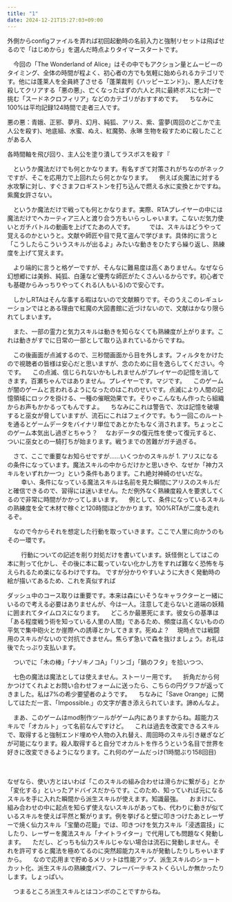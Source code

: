 ```yaml
---
title: "1"
date: 2024-12-21T15:27:03+09:00
---
```




外側からconfigファイルを弄れば初回起動時の名前入力と強制リセットは飛ばせるので「はじめから」を選んだ時点よりタイマースタートです。



　今回の「The Wonderland of Alice」はその中でもアクション量とムービーのタイミング、全体の時間が程よく、初心者の方でも気軽に始められるカテゴリです。他には蓬莱人を全員終了させる「蓬莱裁判《ハッピーエンド》」、悪人だけを殺してクリアする「悪の悪」、亡くなったはずの六人と共に最終ボスに七対一で挑む「スードネクロフィリア」などのカテゴリがおすすめです。
　ちなみに100%は平均記録124時間で走者三人です。


悪の悪：青娥、正邪、夢月、幻月、純狐、アリス、紫、霊夢(周回のどこかで主人公を殺す)、地底組、水蜜、ぬえ、紅魔勢、永琳
生物を殺すために殺したことがある人

各時間軸を飛び回り、主人公を塗り潰してラスボスを殺す『

　というか魔法だけでも何とかなります。有名すぎて対策されがちなのがネックですが、そこを応用力で上回れたら何とかなります。
　例えば炎魔法に対する水攻撃に対し、すぐさまフロギストンを打ち込んで燃える水に変換とかですね。紫魔女許さない。

　というか魔法だけで戦っても何とかなります。実際、RTAプレイヤーの中には魔法だけでヘカーティア三人と渡り合う方もいらっしゃいます。こないだ気力使いとガチバトルの動画を上げてたあの人です。
　
　では、スキルはどうやって覚えるのかというと。文献や師匠や目で見て盗んで学びます。具体的に言うと「こうしたらこういうスキルが出るよ」みたいな動きをひたすら繰り返し、熟練度を上げて覚えます。

　より端的に言うと格ゲーですが、そんなに難易度は高くありません。なぜなら幻想郷には美鈴、純狐、白蓮など優秀な師匠がたくさんいるからです。初心者でも基礎からみっちりやってくれる(人もいる)ので安心です。

　しかしRTAはそんな事する暇はないので文献頼りです。そのうえこのレギュレーションではとある理由で紅魔の大図書館に近づけないので、文献はかなり限られてしまいます。

　また、一部の霊力と気力スキルは動きを知らなくても熟練度が上がります。これは動きがすでに日常の一部として取り込まれているからですね。

　この後画面が点滅するので、三秒間画面から目を外します。フィルタをかけたので視聴者の皆様は安心だと思いますが、念のために目を逸らしてください。今です。
　この点滅、信じられないかもしれませんがプレイヤーの記憶を消してきます。百瀬ちゃんではありません。プレイヤーです。マジです。
　このゲームが闇のゲームと言われるようになったのはこれのせいです。点滅により人間の記憶領域にロックを掛ける、一種の催眠効果です。そりゃこんなもん作ったら組織からお声もかかるってもんですよ。
　ちなみにこれは警告で、次は記憶を破壊すると巫女が脅していますが、流石にこれはフェイクです。もう一回このルートを通るとゲームデータをバイナリ単位であとかたもなく消されます。ちょっとこのゲーム本気出し過ぎとちゃう？
　なおデータの復元性を使って復元すると、ついに巫女との一騎打ちが始まります。戦うまでの苦難がガチ過ぎる。


　さて、ここで重要なお知らせですが……いくつかのスキルが 1. アリスになる の条件になっています。魔法スキルの中からだけかと思いきや、なぜか「神力スキルをいずれか一つ」という条件もあります。これ絶対神綺のせいだな。
　
　幸い、条件になっている魔法スキルは名前を見た瞬間にアリスのスキルだと確信できるので、習得には迷いません。ただ例外なく熟練度殺人を要求してくるので非常に時間がかかってしまいます。
　例として、条件になっているスキルの熟練度を全て木材で稼ぐと120時間ほどかかります。100%RTAが二度も走れるぞ。

　なので今からそれを想定した行動を取っていきます。ここで人里に向かうのもその一環です。

　
　行動についての記述を削り対処だけを書いています。妖怪側としてはこの本に則って化かし、その後に本に載っていない化かし方をすれば難なく恐怖を与えられるため楽になるわけですね。
ですが分かりやすいように大きく発動時の絵が描いてあるため、これを真似すれば

ダッシュ中のコース取りは重要です。本来は森にいそうなキャラクターと一緒にいるので考える必要はありませんが、今は一人。注意して走らないと道端の妖精に囲まれてタイムロスになります。
　どころか最悪死にます。彼女らの基準は「ある程度戦う術を知っている人里の人間」であるため、頻度は高くないものの平気で集中砲火とか崖際への誘導とかしてきます。死ぬよ？
　現時点では戦闘用のスキルがないので対抗できません。焦らず急いで森を抜けましょう。お礼は後でたっぷり支払います。

　ついでに「木の棒」「ナゾキノコA」「リンゴ」「鍋のフタ」を拾いつつ、


　七色の魔法は魔法としては使えません。ストーリー用です。
　折角だから何かつけてくれよとお問い合わせフォームに送ったら、こちらの円グラフが返ってきました。私は7%の希少要望者のようです。
　ちなみに「Save Orange」に関してはただ一言、「Impossible.」の文字が書き添えられています。諦めんなよ。

　まあ、このゲームはmod制作ツールがゲーム内にありますからね。超能力スキルで「オカルト」って名前なんですけど。
　これは過去を改変できるスキルで、取得すると強制エンド埋めや人物の入れ替え、周回時のスキル引き継ぎなどが可能になります。殺人取得すると自分でオカルトを作ろうという名目で世界を好きに改変できるようになります。これ何のゲームだっけ(1時間ぶり158回目)


　


なぜなら、使い方とはいわば「このスキルの組み合わせは滑らかに繋がる」とか「変化する」といったアドバイスだからです。このため、知っていれば元になるスキルを手に入れた瞬間から派生スキルが使えます。知識最強。
　おまけに、組み合わせの中に起点を知らず使えないスキルがあっても、代わりに動きが似ているスキルを使えば平然と繋がります。例を挙げると壁に叩きつけたあとレーザーで焼く仙力スキル「宝蘭の花籠」では、叩きつけを気力スキル「浸透震技」にしたり、レーザーを魔法スキル「ナイトライター」で代用しても問題なく発動します。
　ただし、どっちも仙力スキルじゃない場合は流石に発動しません。それを許可すると魔法を極めてるのに突然超能力スキルが発動したりしちゃいますから。
　なので応用まで貯めるメリットは性能アップ、派生スキルのショートカット化、派生スキルの熟練度バフ、フレーバーテキストくらいしか無かったりします。しょっぱい。

　つまるところ派生スキルとはコンボのことですからね。
